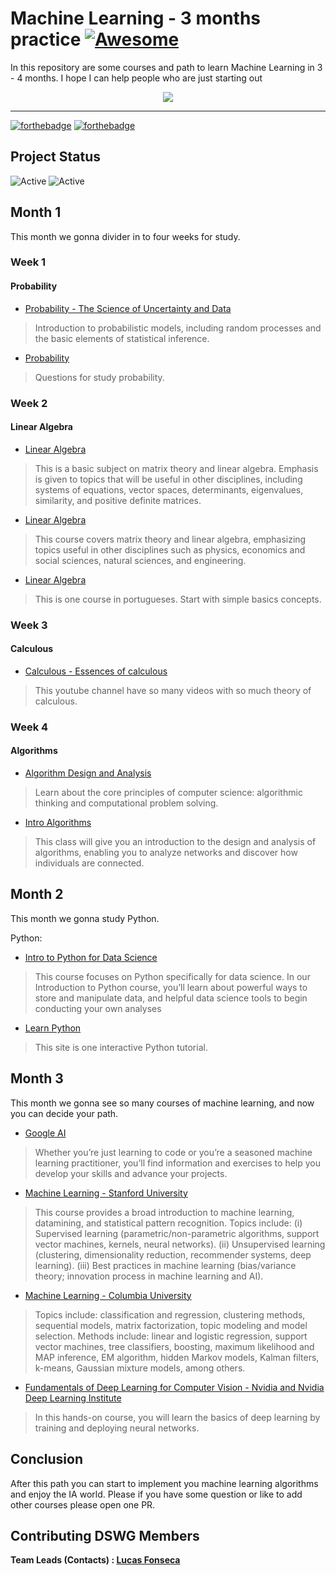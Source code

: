 # Machine Learning - 3 months practice [![Awesome](https://cdn.rawgit.com/sindresorhus/awesome/d7305f38d29fed78fa85652e3a63e154dd8e8829/media/badge.svg)](https://github.com/sindresorhus/awesome#readme)

In this repository are some courses and path to learn Machine Learning in 3 - 4 months. I hope I can help people who are just starting out

<p align="center">
<img src="https://media.giphy.com/media/8MPtQ1ranGmze/giphy.gif">
</p>

------

[![forthebadge](https://forthebadge.com/images/badges/makes-people-smile.svg)](https://forthebadge.com)
[![forthebadge](https://forthebadge.com/images/badges/built-with-love.svg)](https://forthebadge.com)

## Project Status

![Active](https://img.shields.io/github/last-commit/lucasfonmiranda/machine-learning-path])
![Active](https://img.shields.io/github/stars/lucasfonmiranda/machine-learning-path)

## Month 1

This month we gonna divider in to four weeks for study.

### Week 1

#### Probability

* [Probability - The Science of Uncertainty and Data](https://www.edx.org/course/probability-the-science-of-uncertainty-and-data)

> Introduction to probabilistic models, including random processes and the basic elements of statistical inference.

* [Probability](https://www.khanacademy.org/math/statistics-probability/probability-library)

> Questions for study probability.

### Week 2

#### Linear Algebra

* [Linear Algebra](https://ocw.mit.edu/courses/mathematics/18-06-linear-algebra-spring-2010/)

> This is a basic subject on matrix theory and linear algebra. Emphasis is given to topics that will be useful in other disciplines, including systems of equations, vector spaces, determinants, eigenvalues, similarity, and positive definite matrices.

* [Linear Algebra](https://ocw.mit.edu/courses/mathematics/18-06sc-linear-algebra-fall-2011/)

> This course covers matrix theory and linear algebra, emphasizing topics useful in other disciplines such as physics, economics and social sciences, natural sciences, and engineering.

* [Linear Algebra](https://pt.khanacademy.org/math/linear-algebra)

> This is one course in portugueses. Start with simple basics concepts.  

### Week 3

#### Calculous

* [Calculous - Essences of calculous](https://www.youtube.com/playlist?list=PLZHQObOWTQDMsr9K-rj53DwVRMYO3t5Yr)

> This youtube channel have so many videos with so much theory of calculous.

### Week 4

#### Algorithms

* [Algorithm Design and Analysis](https://www.edx.org/course/algorithm-design-and-analysis)

> Learn about the core principles of computer science: algorithmic thinking and computational problem solving.

* [Intro Algorithms](https://www.udacity.com/course/intro-to-algorithms--cs215)

> This class will give you an introduction to the design and analysis of algorithms, enabling you to analyze networks and discover how individuals are connected.

## Month 2

This month we gonna study Python.

Python:

* [Intro to Python for Data Science](https://www.datacamp.com/courses/intro-to-python-for-data-science?utm_source=learnpython_com&utm_campaign=learnpython_tutorials)

> This course focuses on Python specifically for data science. In our Introduction to Python course, you’ll learn about powerful ways to store and manipulate data, and helpful data science tools to begin conducting your own analyses

* [Learn Python](https://www.learnpython.org/)

> This site is one interactive Python tutorial.

## Month 3

This month we gonna see so many courses of machine learning, and now you can decide your path.

* [Google AI](https://ai.google/education/)

> Whether you’re just learning to code or you’re a seasoned machine learning practitioner, you’ll find information and exercises to help you develop your skills and advance your projects.

* [Machine Learning - Stanford University](https://www.coursera.org/learn/machine-learning)

> This course provides a broad introduction to machine learning, datamining, and statistical pattern recognition. Topics include: (i) Supervised learning (parametric/non-parametric algorithms, support vector machines, kernels, neural networks). (ii) Unsupervised learning (clustering, dimensionality reduction, recommender systems, deep learning). (iii) Best practices in machine learning (bias/variance theory; innovation process in machine learning and AI).

* [Machine Learning - Columbia University](https://www.classcentral.com/course/edx-machine-learning-7231)

> Topics include: classification and regression, clustering methods, sequential models, matrix factorization, topic modeling and model selection. Methods include: linear and logistic regression, support vector machines, tree classifiers, boosting, maximum likelihood and MAP inference, EM algorithm, hidden Markov models, Kalman filters, k-means, Gaussian mixture models, among others.

* [Fundamentals of Deep Learning for Computer Vision - Nvidia and Nvidia Deep Learning Institute](https://www.classcentral.com/course/independent-fundamentals-of-deep-learning-for-computer-vision-10730)

> In this hands-on course, you will learn the basics of deep learning by training and deploying neural networks.

## Conclusion

After this path you can start to implement you machine learning algorithms and enjoy the IA world. Please if you have some question or like to add other courses please open one PR.

## Contributing DSWG Members

**Team Leads (Contacts) : [Lucas Fonseca](https://github.com/lucasfonmiranda)**
